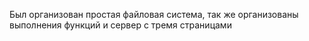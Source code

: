 Был организован простая файловая система, так же организованы выполнения функций и сервер с тремя страницами